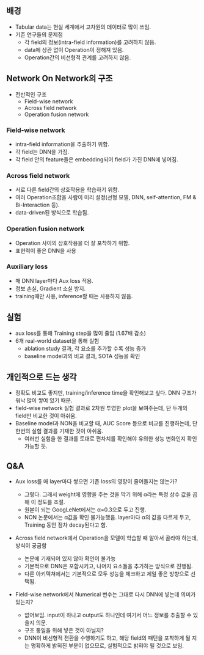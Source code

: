 ## 배경

* Tabular data는 현실 세계에서 고차원의 데이터로 많이 쓰임.
* 기존 연구들의 문제점
    * 각 field의 정보(intra-field information)를 고려하지 않음.
    * data에 상관 없이 Operation이 정해져 있음.
    * Operation간의 비선형적 관계를 고려하지 않음.

## Network On Network의 구조
* 전반적인 구조
    * Field-wise network
    * Across field network
    * Operation fusion network

### Field-wise network
- intra-field information을 추출하기 위함.
- 각 field는 DNN을 가짐.
- 각 field 안의 feature들은 embedding되어 field가 가진 DNN에 넣어짐.

### Across field network
- 서로 다른 field간의 상호작용을 학습하기 위함.
- 여러 Operation조합을 사람이 미리 설정(선형 모델, DNN, self-attention, FM & Bi-Interaction 등).
- data-driven된 방식으로 학습됨.

### Operation fusion network
- Operation 사이의 상호작용을 더 잘 포착하기 위함.
- 표현력이 좋은 DNN을 사용

### Auxiliary loss
- 매 DNN layer마다 Aux loss 적용.
- 정보 손실, Gradient 소실 방지.
- training때만 사용, inference할 때는 사용하지 않음.

## 실험
* aux loss를 통해 Training step을 많이 줄임 (1.67배 감소)
* 6개 real-world dataset을 통해 실험
    * ablation study 결과, 각 요소를 추가할 수록 성능 증가
    * baseline model과의 비교 결과, SOTA 성능을 확인

## 개인적으로 드는 생각
* 정확도 비교도 좋지만, training/inference time을 확인해보고 싶다. DNN 구조가 워낙 많이 쌓여 있기 때문.
* field-wise network 실험 결과로 2차원 투영한 plot을 보여주는데, 단 두개의 field만 비교한 것이 아쉬움.
* Baseline model과 NON을 비교할 때, AUC Score 등으로 비교를 진행하는데, 단 한번의 실험 결과를 기재한 것이 아쉬움.
    * 여러번 실험을 한 결과를 토대로 편차치를 확인해야 유의한 성능 변화인지 확인 가능할 듯.

## Q&A
* Aux loss를 매 layer마다 쌓으면 기존 loss의 영향이 줄어들지는 않는가?
    * 그렇다. 그래서 weight에 영향을 주는 것을 막기 위해 α라는 특정 상수 값을 곱해 이 정도를 조절.
    * 원본이 되는 GoogLeNet에서는 α=0.3으로 두고 진행.
    * NON 논문에서는 α값을 확인 불가능했음. layer마다 α의 값을 다르게 두고, Training 동안 점차 decay된다고 함.

* Across field network에서 Operation을 모델이 학습할 때 알아서 골라야 하는데, 방식이 궁금함
    * 논문에 기재되어 있지 않아 확인이 불가능
    * 기본적으로 DNN은 포함시키고, 나머지 요소들을 추가하는 방식으로 진행됨.
    * 다른 아키텍쳐에서는 기본적으로 모두 성능을 체크하고 제일 좋은 방향으로 선택됨.

* Field-wise network에서 Numerical 변수는 그대로 다시 DNN에 넣는데 의미가 있는지?
    * 없어보임. input이 하나고 output도 하나인데 여기서 어느 정보를 추출할 수 있을지 의문.
    * 구조 통일을 위해 넣은 것이 아닐지?
    * DNN이 비선형적 젼환을 수행하기도 하고, 해당 field의 패턴을 포착하게 될 지는 명확하게 밝혀진 부분이 없으므로, 실험적으로 밝혀야 될 것으로 보임.
